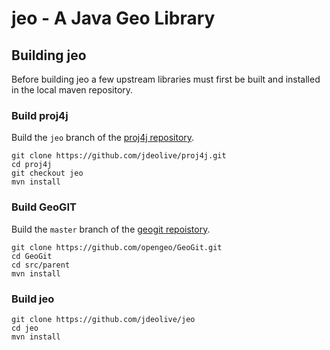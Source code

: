 # jeo - A Java Geo Library

## Building jeo

Before building jeo a few upstream libraries must first be built and installed in the 
local maven repository.

### Build proj4j

Build the ``jeo`` branch of the [proj4j repository](https://github.com/jdeolive/proj4j).

    git clone https://github.com/jdeolive/proj4j.git
    cd proj4j
    git checkout jeo
    mvn install

### Build GeoGIT

Build the ``master`` branch of the [geogit repoistory](https://github.com/opengeo/GeoGit/).

    git clone https://github.com/opengeo/GeoGit.git
    cd GeoGit
    cd src/parent
    mvn install

### Build jeo

    git clone https://github.com/jdeolive/jeo
    cd jeo
    mvn install
